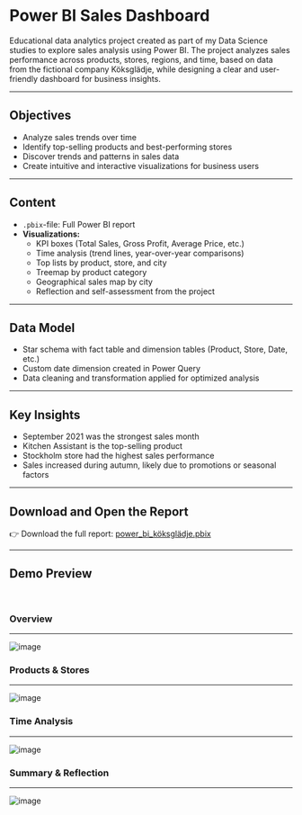 # Power BI Sales Dashboard

Educational data analytics project created as part of my Data Science studies to explore sales analysis using Power BI. The project analyzes sales performance across products, stores, regions, and time, based on data from the fictional company Köksglädje, while designing a clear and user-friendly dashboard for business insights.

---

## Objectives
- Analyze sales trends over time
- Identify top-selling products and best-performing stores
- Discover trends and patterns in sales data
- Create intuitive and interactive visualizations for business users
  
---

## Content
- `.pbix`-file: Full Power BI report
- **Visualizations:**
  - KPI boxes (Total Sales, Gross Profit, Average Price, etc.)
  - Time analysis (trend lines, year-over-year comparisons)
  - Top lists by product, store, and city
  - Treemap by product category
  - Geographical sales map by city
  - Reflection and self-assessment from the project

---

## Data Model
- Star schema with fact table and dimension tables (Product, Store, Date, etc.)
- Custom date dimension created in Power Query
- Data cleaning and transformation applied for optimized analysis

---

## Key Insights
- September 2021 was the strongest sales month
- Kitchen Assistant is the top-selling product
- Stockholm store had the highest sales performance
- Sales increased during autumn, likely due to promotions or seasonal factors

---

## Download and Open the Report

👉 Download the full report: [power_bi_köksglädje.pbix](./power_bi_köksglädje.pbix)

---

## Demo Preview  

&nbsp;

### Overview
---
![image](https://github.com/user-attachments/assets/c34a7413-4084-42a6-93fa-df9ba22caff9)

### Products & Stores
---
![image](https://github.com/user-attachments/assets/a1a914d4-a0f1-47e6-90be-a4e55c828836)

### Time Analysis
---
![image](https://github.com/user-attachments/assets/1e08f748-ca7e-4fa9-9054-f49d8f38f8c8)

### Summary & Reflection
---
![image](https://github.com/user-attachments/assets/c8e2461e-fa95-475c-bf5e-f0564cc8ee6b)

